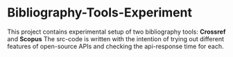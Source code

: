 # Bibliography-Tools-Experiment

This project contains experimental setup of two bibliography tools: **Crossref** and **Scopus** 
The src-code is written with the intention of trying out different features of open-source APIs and checking the api-response time for each.